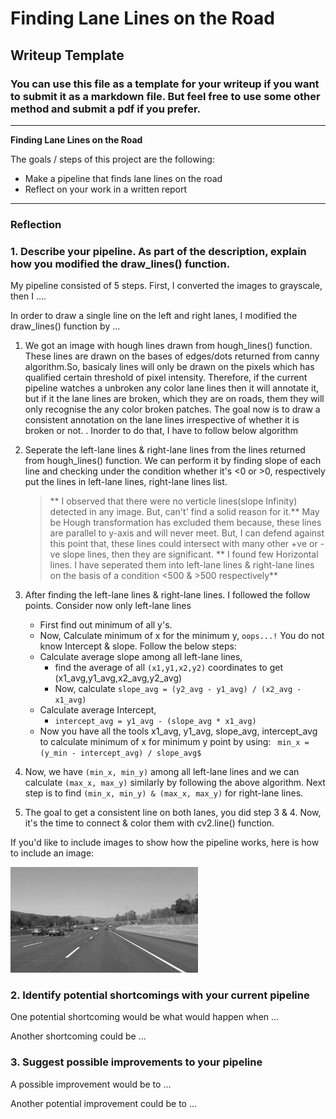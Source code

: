# **Finding Lane Lines on the Road** 

## Writeup Template

### You can use this file as a template for your writeup if you want to submit it as a markdown file. But feel free to use some other method and submit a pdf if you prefer.

---

**Finding Lane Lines on the Road**

The goals / steps of this project are the following:
* Make a pipeline that finds lane lines on the road
* Reflect on your work in a written report


[//]: # (Image References)

[image1]: ./examples/grayscale.jpg "Grayscale"

---

### Reflection

### 1. Describe your pipeline. As part of the description, explain how you modified the draw_lines() function.

My pipeline consisted of 5 steps. First, I converted the images to grayscale, then I .... 

In order to draw a single line on the left and right lanes, I modified the draw_lines() function by ...
1. We got an image with hough lines drawn from hough_lines() function. These lines are drawn on the bases of edges/dots
   returned from canny algorithm.So, basicaly lines will only be drawn on the pixels which has qualified certain threshold
   of pixel intensity. Therefore, if the current pipeline watches a unbroken any color lane lines then it will annotate
   it, but if it the lane lines are broken, which they are on roads, them they will only recognise the any color broken
   patches. The goal now is to draw a consistent annotation on the lane lines irrespective of whether it is broken or not.
   . Inorder to do that, I have to follow below algorithm
2. Seperate the left-lane lines & right-lane lines from the lines returned from hough_lines() function. We can perform 
   it by finding slope of each line and checking under the condition whether it's <0 or >0, respectively put the lines
   in left-lane lines, right-lane lines list.
   > ** I observed that there were no verticle lines(slope Infinity) detected in any image. But, can't' find a solid reason for it.**
      May be Hough transformation has excluded them because, these lines are parallel to y-axis and will never meet.
      But, I can defend against this point that, these lines could intersect with many other +ve or -ve slope lines,
      then they are significant.
      > ** I found few Horizontal lines. I have seperated them into left-lane lines & right-lane lines on the basis of a 
      condition <500 & >500 respectively**
3. After finding the left-lane lines & right-lane lines. I followed the follow points. Consider now only left-lane lines
    * First find out minimum of all y's.
    * Now, Calculate minimum of x for the minimum y, `oops...!` You do not know Intercept & slope. Follow the below steps:
    * Calculate average slope among all left-lane lines,
        *  find the average of all `(x1,y1,x2,y2)` coordinates to get (x1_avg,y1_avg,x2_avg,y2_avg)
        *  Now, calculate `slope_avg = (y2_avg - y1_avg) / (x2_avg - x1_avg)`
    * Calculate average Intercept,
        *  `intercept_avg = y1_avg - (slope_avg * x1_avg)`
    * Now you have all the tools x1_avg, y1_avg, slope_avg, intercept_avg to calculate minimum of x for minimum y point by           using:
         ` min_x = (y_min - intercept_avg) / slope_avg$`

4. Now, we have `(min_x, min_y)` among all left-lane lines and we can calculate `(max_x, max_y)` similarly by following the
   above algorithm.
   Next step is to find `(min_x, min_y) & (max_x, max_y)` for right-lane lines.
5. The goal to get a consistent line on both lanes, you did step 3 & 4.
   Now, it's the time to connect & color them with cv2.line() function.

If you'd like to include images to show how the pipeline works, here is how to include an image: 

![alt text][image1]


### 2. Identify potential shortcomings with your current pipeline


One potential shortcoming would be what would happen when ... 

Another shortcoming could be ...


### 3. Suggest possible improvements to your pipeline

A possible improvement would be to ...

Another potential improvement could be to ...
